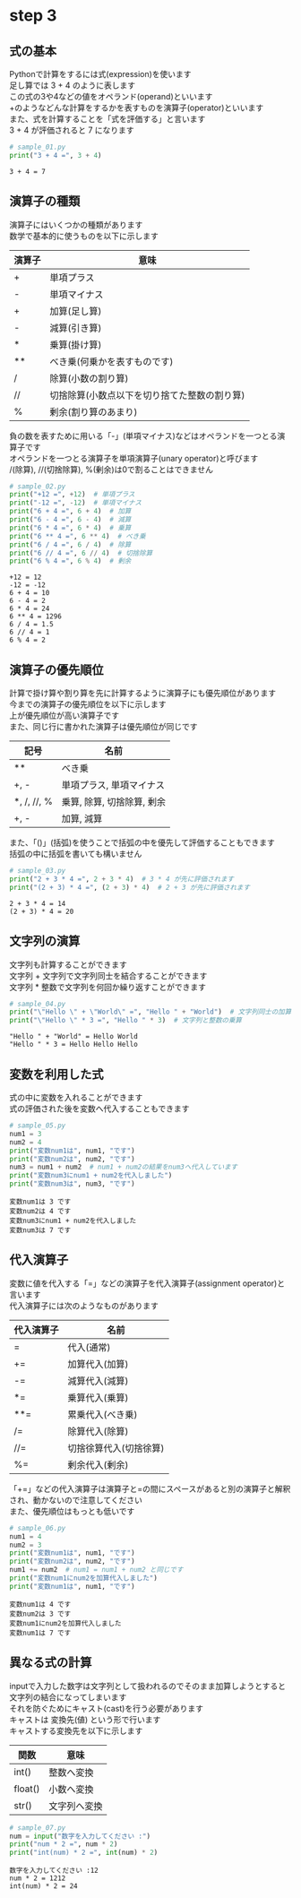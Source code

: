# step 3

## 式の基本

Pythonで計算をするには式(expression)を使います  
足し算では 3 + 4 のように表します  
この式の3や4などの値をオペランド(operand)といいます  
+のようなどんな計算をするかを表すものを演算子(operator)といいます  
また、式を計算することを「式を評価する」と言います  
3 + 4 が評価されると 7 になります  

```python
# sample_01.py  
print("3 + 4 =", 3 + 4)
```

```text
3 + 4 = 7
```

## 演算子の種類

演算子にはいくつかの種類があります  
数学で基本的に使うものを以下に示します  

| 演算子 | 意味 |
| --- | --- |
| + | 単項プラス |
| - | 単項マイナス |
| + | 加算(足し算) |
| - | 減算(引き算) |
| * | 乗算(掛け算) |
| ** | べき乗(何乗かを表すものです) | 
| / | 除算(小数の割り算) |
| // | 切捨除算(小数点以下を切り捨てた整数の割り算) |
| % | 剰余(割り算のあまり) |

負の数を表すために用いる「-」(単項マイナス)などはオペランドを一つとる演算子です  
オペランドを一つとる演算子を単項演算子(unary operator)と呼びます  
 /(除算), //(切捨除算), %(剰余)は0で割ることはできません  

```python
# sample_02.py
print("+12 =", +12)  # 単項プラス
print("-12 =", -12)  # 単項マイナス
print("6 + 4 =", 6 + 4)  # 加算
print("6 - 4 =", 6 - 4)  # 減算
print("6 * 4 =", 6 * 4)  # 乗算
print("6 ** 4 =", 6 ** 4)  # べき乗
print("6 / 4 =", 6 / 4)  # 除算
print("6 // 4 =", 6 // 4)  # 切捨除算
print("6 % 4 =", 6 % 4)  # 剰余
```

```text
+12 = 12
-12 = -12
6 + 4 = 10
6 - 4 = 2
6 * 4 = 24
6 ** 4 = 1296
6 / 4 = 1.5
6 // 4 = 1
6 % 4 = 2
```

## 演算子の優先順位

計算で掛け算や割り算を先に計算するように演算子にも優先順位があります  
今までの演算子の優先順位を以下に示します  
上が優先順位が高い演算子です  
また、同じ行に書かれた演算子は優先順位が同じです  

| 記号 | 名前 |
| --- | --- |
| ** | べき乗 |
| +, - | 単項プラス, 単項マイナス |
| *, /, //, % | 乗算, 除算, 切捨除算, 剰余 |
| +, - | 加算, 減算 |

また、「()」(括弧)を使うことで括弧の中を優先して評価することもできます  
括弧の中に括弧を書いても構いません  

```python
# sample_03.py
print("2 + 3 * 4 =", 2 + 3 * 4)  # 3 * 4 が先に評価されます
print("(2 + 3) * 4 =", (2 + 3) * 4)  # 2 + 3 が先に評価されます
```

```text
2 + 3 * 4 = 14
(2 + 3) * 4 = 20
```

## 文字列の演算

文字列も計算することができます  
文字列 + 文字列で文字列同士を結合することができます  
文字列 * 整数で文字列を何回か繰り返すことができます  

```python
# sample_04.py
print("\"Hello \" + \"World\" =", "Hello " + "World")  # 文字列同士の加算
print("\"Hello \" * 3 =", "Hello " * 3)  # 文字列と整数の乗算
```

```text
"Hello " + "World" = Hello World
"Hello " * 3 = Hello Hello Hello
```

## 変数を利用した式

式の中に変数を入れることができます  
式の評価された後を変数へ代入することもできます  

```python
# sample_05.py
num1 = 3
num2 = 4
print("変数num1は", num1, "です")
print("変数num2は", num2, "です")
num3 = num1 + num2  # num1 + num2の結果をnum3へ代入しています
print("変数num3にnum1 + num2を代入しました")
print("変数num3は", num3, "です")
```

```text
変数num1は 3 です
変数num2は 4 です
変数num3にnum1 + num2を代入しました
変数num3は 7 です
```

## 代入演算子

変数に値を代入する「=」などの演算子を代入演算子(assignment operator)と言います  
代入演算子には次のようなものがあります  

| 代入演算子 | 名前 |
| --- | --- |
| = | 代入(通常) |
| += | 加算代入(加算) |
| -= | 減算代入(減算) |
| *= |乗算代入(乗算) |
| **= | 累乗代入(べき乗) |
| /= | 除算代入(除算) |
| //= | 切捨徐算代入(切捨徐算) |
| %= | 剰余代入(剰余) |

「+=」などの代入演算子は演算子と=の間にスペースがあると別の演算子と解釈され、動かないので注意してください  
また、優先順位はもっとも低いです  

```python
# sample_06.py
num1 = 4
num2 = 3
print("変数num1は", num1, "です")
print("変数num2は", num2, "です")
num1 += num2  # num1 = num1 + num2 と同じです
print("変数num1にnum2を加算代入しました")
print("変数num1は", num1, "です")
```

```text
変数num1は 4 です
変数num2は 3 です
変数num1にnum2を加算代入しました
変数num1は 7 です
```

## 異なる式の計算

inputで入力した数字は文字列として扱われるのでそのまま加算しようとすると文字列の結合になってしまいます  
それを防ぐためにキャスト(cast)を行う必要があります  
キャストは 変換先(値) という形で行います  
キャストする変換先を以下に示します  

| 関数 | 意味 |
| --- | --- |
| int() | 整数へ変換 |
| float() | 小数へ変換 |
| str() | 文字列へ変換 |

```python
# sample_07.py
num = input("数字を入力してください :")
print("num * 2 =", num * 2)
print("int(num) * 2 =", int(num) * 2)
```

```text
数字を入力してください :12
num * 2 = 1212
int(num) * 2 = 24
```
